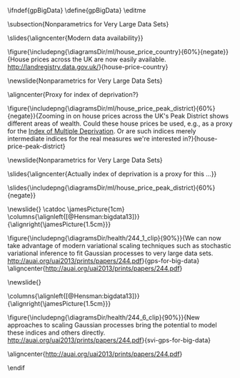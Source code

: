 \ifndef{gpBigData}
\define{gpBigData}
\editme

\subsection{Nonparametrics for Very Large Data Sets}

\slides{\aligncenter{Modern data availability}}

\figure{\includepng{\diagramsDir/ml/house_price_country}{60%}{negate}}{House prices across the UK are now easily available. <http://landregistry.data.gov.uk/>}{house-price-country}

\newslide{Nonparametrics for Very Large Data Sets}

\aligncenter{Proxy for index of deprivation?}

\figure{\includepng{\diagramsDir/ml/house_price_peak_district}{60%}{negate}}{Zooming in on house prices across the UK's Peak District shows different areas of wealth. Could these house prices be used, e.g.,  as a proxy for the [Index of Multiple Deprivation](https://en.wikipedia.org/wiki/Multiple_deprivation_index). Or are such indices merely intermediate indices for the real measures we're interested in?}{house-price-peak-district}

\newslide{Nonparametrics for Very Large Data Sets}

\slides{\aligncenter{Actually index of deprivation is a proxy for this ...}}

\slides{\includepng{\diagramsDir/ml/house_price_peak_district}{60%}{negate}}

\newslide{}
\catdoc
\jamesPicture{1cm}
\columns{\alignleft{[@Hensman:bigdata13]}}{\alignright{\jamesPicture{1.5cm}}}

\figure{\includepng{\diagramsDir/health/244_1_clip}{90%}}{We can now take advantage of modern variational scaling techniques such as stochastic variational inference to fit Gaussian processes to very large data sets. <http://auai.org/uai2013/prints/papers/244.pdf>}{gps-for-big-data}
\aligncenter{<http://auai.org/uai2013/prints/papers/244.pdf>}

\newslide{}

\columns{\alignleft{[@Hensman:bigdata13]}}{\alignright{\jamesPicture{1.5cm}}}

\figure{\includepng{\diagramsDir/health/244_6_clip}{90%}}{New approaches to scaling Gaussian processes bring the potential to model these indices and others directly. <http://auai.org/uai2013/prints/papers/244.pdf>}{svi-gps-for-big-data}

\aligncenter{<http://auai.org/uai2013/prints/papers/244.pdf>}

\endif
